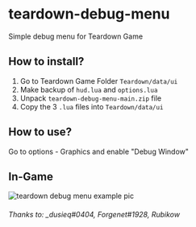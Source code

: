 # teardown-debug-menu
Simple debug menu for Teardown Game

## How to install?
1. Go to Teardown Game Folder `Teardown/data/ui`
2. Make backup of `hud.lua` and `options.lua`
3. Unpack `teardown-debug-menu-main.zip` file
4. Copy the 3 `.lua` files into `Teardown/data/ui`

## How to use?
Go to options - Graphics and enable "Debug Window"

## In-Game 
![teardown debug menu example pic](https://i.imgur.com/BL3Uxe4.png)

###### Thanks to: _dusieq#0404, Forgenet#1928, Rubikow
